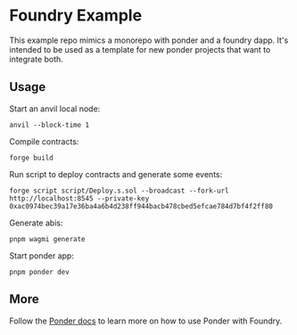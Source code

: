 # Foundry Example

This example repo mimics a monorepo with ponder and a foundry dapp. It's intended to be used as a template for new ponder projects that want to integrate both.

## Usage

Start an anvil local node:

```shell
anvil --block-time 1
```

Compile contracts:

```shell
forge build
```

Run script to deploy contracts and generate some events:

```shell
forge script script/Deploy.s.sol --broadcast --fork-url http://localhost:8545 --private-key 0xac0974bec39a17e36ba4a6b4d238ff944bacb478cbed5efcae784d7bf4f2ff80
```

Generate abis:

```shell
pnpm wagmi generate
```

Start ponder app:

```shell
pnpm ponder dev
```

## More

Follow the [Ponder docs](https://ponder.sh/docs/advanced/foundry) to learn more on how to use Ponder with Foundry.
